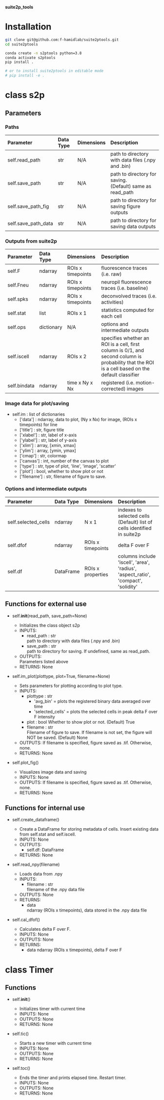 **suite2p_tools** <br>

# Installation

```bash
git clone git@github.com:f-hamidlab/suite2ptools.git
cd suite2ptools

conda create -n s2ptools python=3.8
conda activate s2ptools
pip install .

# or to install suite2ptools in editable mode
# pip install -e . 
```

# class s2p
## Parameters
### Paths
| Parameter            | Data Type | Dimensions  | Description                                                   |
| :------------------- | :-------- | :---------- | :------------------------------------------------------------ |
| self.read_path       | str       | N/A         | path to directory with data files (.npy and .bin)             |
| self.save_path       | str       | N/A         | path to directory for saving. <br>(Default) same as read_path |
| self.save_path_fig   | str       | N/A         | path to directory for saving figure outputs                   |
| self.save_path_data  | str       | N/A         | path to directory for saving data outputs                     |

### Outputs from suite2p
| Parameter            | Data Type  | Dimensions        | Description                                               |
| :------------------- | :--------- | :---------------- | :-------------------------------------------------------- |
| self.F               | ndarray    | ROIs x timepoints | fluorescence traces (i.e. raw)                            |
| self.Fneu            | ndarray    | ROIs x timepoints | neuropil fluorescence traces (i.e. baseline)              |
| self.spks            | ndarray    | ROIs x timepoints | deconvolved traces (i.e. activities)                      |
| self.stat            | list       | ROIs x 1          | statistics computed for each cell                         |
| self.ops             | dictionary | N/A               | options and intermediate outputs                          |
| self.iscell          | ndarray    | ROIs x 2          | specifies whether an ROI is a cell, first column is 0/1, and second column is probability that the ROI is a cell based on the default classifier |
| self.bindata         | ndarray    | time x Ny x Nx    | registered (i.e. motion-corrected) images                 |

### Image data for plot/saving
- self.im            : list of dictionaries
    - ['data']     : ndarray, data to plot, (Ny x Nx) for image, (ROIs x timepoints) for line
    - ['title']    : str, figure title
    - ['xlabel']   : str, label of x-axis
    - ['ylabel']   : str, label of y-axis
    - ['xlim']     : array, [xmin, xmax]
    - ['ylim']     : array, [ymin, ymax]
    - ['cmap']     : str, colormap
    - ['canvas']   : int, number of the canvas to plot
    - ['type']     : str, type of plot, 'line', 'image', 'scatter'
    - ['plot']     : bool, whether to show plot or not
    - ['filename'] : str, filename of figure to save.

### Options and intermediate outputs
| Parameter           | Data Type | Dimensions        | Description                                                                        |
|:--------------------|:----------|:------------------|:-----------------------------------------------------------------------------------|
| self.selected_cells | ndarray   | N x 1             | indexes to selected cells <br>(Default) list of cells identified in suite2p        |
| self.dfof           | ndarray   | ROIs x timepoints | delta F over F                                                                     |
| self.df             | DataFrame | ROIs x properties | columns include 'iscell', 'area', 'radius', 'aspect_ratio', 'compact', 'solidity'  |

## Functions for external use
- self.__init__(read_path, save_path=None)
    - Initializes the class object s2p
    - INPUTS:
        - read_path : str <br>
            path to directory with data files (.npy and .bin)
        - save_path : str <br>
            path to directory for saving. If undefined, same as read_path.
    - OUTPUTS: <br>
        Parameters listed above
    - RETURNS: None

- self.im_plot(plottype, plot=True, filename=None)
    - Sets parameters for plotting according to plot type.
    - INPUTS:
        - plottype : str <br>
            - 'avg_bin'    = plots the registered binary data averaged over time
            - 'selected_cells' = plots the selected cells in peak delta F over F intensity
        - plot : bool
            Whether to show plot or not. (Default) True
        - filename : str <br>
            Filename of figure to save. If filename is not set, the figure will NOT be saved. (Default) None
    - OUTPUTS: If filename is specified, figure saved as .tif. Otherwise, none.
    - RETURNS: None

- self.plot_fig()
    - Visualizes image data and saving
    - INPUTS: None
    - OUTPUTS: If filename is specified, figure saved as .tif. Otherwise, none.
    - RETURNS: None

## Functions for internal use
- self.create_dataframe()
    - Create a DataFrame for storing metadata of cells. Insert existing data from self.stat and self.iscell.
    - INPUTS: None
    - OUTPUTS:
        - self.df: DataFrame
    - RETURNS: None
- self.read_npy(filename)
    - Loads data from .npy
    - INPUTS:
        - filename : str <br>
            filename of the .npy data file
    - OUTPUTS: None
    - RETURNS:
        - data <br>
            ndarray (ROIs x timepoints), data stored in the .npy data file

- self.cal_dfof()
    - Calculates delta F over F.
    - INPUTS: None
    - OUTPUTS: None
    - RETURNS:
        - data
            ndarray (ROIs x timepoints), delta F over F


# class Timer
## Functions
- self.__init__()
    - Initializes timer with current time
    - INPUTS: None
    - OUTPUTS: None
    - RETURNS: None

- self.tic()
    - Starts a new timer with current time
    - INPUTS: None
    - OUTPUTS: None
    - RETURNS: None
    
- self.toc()
    - Ends the timer and prints elapsed time. Restart timer.
    - INPUTS: None
    - OUTPUTS: None
    - RETURNS: None

